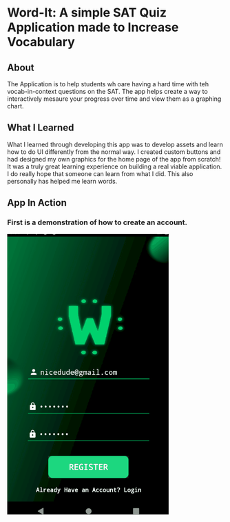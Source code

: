 # Word-It: A simple SAT Quiz Application made to Increase Vocabulary

About
-------------
The Application is to help students wh oare having a hard time with teh vocab-in-context questions on the SAT.
The app helps create a way to interactively mesaure your progress over time and view them as a graphing chart.

What I Learned
-------------
What I learned through developing this app was to develop assets and learn how to do UI differently from the normal way. I created custom buttons and had designed my own
graphics for the home page of the app from scratch! It was a truly great learning experience on building a real viable application. I do really hope that
someone can learn from what I did. This also personally has helped me learn words.

App In Action
-------------
### First is a demonstration of how to create an account.
<img src="AccountCreation.gif"></img>
